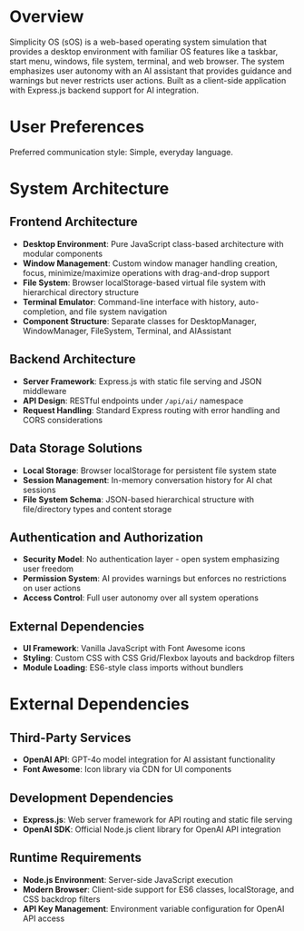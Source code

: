 # Overview

Simplicity OS (sOS) is a web-based operating system simulation that provides a desktop environment with familiar OS features like a taskbar, start menu, windows, file system, terminal, and web browser. The system emphasizes user autonomy with an AI assistant that provides guidance and warnings but never restricts user actions. Built as a client-side application with Express.js backend support for AI integration.

# User Preferences

Preferred communication style: Simple, everyday language.

# System Architecture

## Frontend Architecture
- **Desktop Environment**: Pure JavaScript class-based architecture with modular components
- **Window Management**: Custom window manager handling creation, focus, minimize/maximize operations with drag-and-drop support
- **File System**: Browser localStorage-based virtual file system with hierarchical directory structure
- **Terminal Emulator**: Command-line interface with history, auto-completion, and file system navigation
- **Component Structure**: Separate classes for DesktopManager, WindowManager, FileSystem, Terminal, and AIAssistant

## Backend Architecture
- **Server Framework**: Express.js with static file serving and JSON middleware
- **API Design**: RESTful endpoints under `/api/ai/` namespace
- **Request Handling**: Standard Express routing with error handling and CORS considerations

## Data Storage Solutions
- **Local Storage**: Browser localStorage for persistent file system state
- **Session Management**: In-memory conversation history for AI chat sessions
- **File System Schema**: JSON-based hierarchical structure with file/directory types and content storage

## Authentication and Authorization
- **Security Model**: No authentication layer - open system emphasizing user freedom
- **Permission System**: AI provides warnings but enforces no restrictions on user actions
- **Access Control**: Full user autonomy over all system operations

## External Dependencies
- **UI Framework**: Vanilla JavaScript with Font Awesome icons
- **Styling**: Custom CSS with CSS Grid/Flexbox layouts and backdrop filters
- **Module Loading**: ES6-style class imports without bundlers

# External Dependencies

## Third-Party Services
- **OpenAI API**: GPT-4o model integration for AI assistant functionality
- **Font Awesome**: Icon library via CDN for UI components

## Development Dependencies
- **Express.js**: Web server framework for API routing and static file serving
- **OpenAI SDK**: Official Node.js client library for OpenAI API integration

## Runtime Requirements
- **Node.js Environment**: Server-side JavaScript execution
- **Modern Browser**: Client-side support for ES6 classes, localStorage, and CSS backdrop filters
- **API Key Management**: Environment variable configuration for OpenAI API access